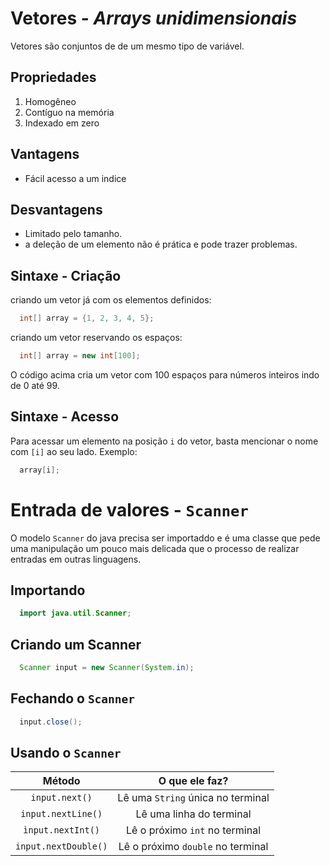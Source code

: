 # Vetores - *Arrays unidimensionais*

Vetores são conjuntos de de um mesmo tipo de variável.

## Propriedades

1. Homogêneo
2. Contíguo na memória
3. Indexado em zero

## Vantagens

* Fácil acesso a um indice

## Desvantagens

* Limitado pelo tamanho.
* a deleção de um elemento não é prática e pode trazer problemas.

## Sintaxe - Criação

criando um vetor já com os elementos definidos:
```java
  int[] array = {1, 2, 3, 4, 5};
```

criando um vetor reservando os espaços:
```java
  int[] array = new int[100];
```
O código acima cria um vetor com 100 espaços para números inteiros indo de 0 até 99.

## Sintaxe - Acesso

Para acessar um elemento na posição `i` do vetor, basta mencionar o nome com `[i]` ao seu lado. Exemplo:

```java
  array[i];
```

# Entrada de valores - `Scanner`

O modelo `Scanner` do java precisa ser importaddo e é uma classe que pede uma manipulação um pouco mais delicada que o processo de realizar entradas em outras linguagens.

## Importando

```java
  import java.util.Scanner;
```

## Criando um Scanner

```java
  Scanner input = new Scanner(System.in);
```

## Fechando o `Scanner`

```java
  input.close();
```

## Usando o `Scanner`

|Método|O que ele faz?|
|:--:|:--:|
|`input.next()`| Lê uma `String` única no terminal |
|`input.nextLine()`|Lê uma linha do terminal|
|`ìnput.nextInt()`| Lê o próximo `int` no terminal|
|`input.nextDouble()`| Lê o próximo `double` no terminal|